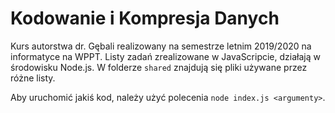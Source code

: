 # Kodowanie i Kompresja Danych

Kurs autorstwa dr. Gębali realizowany na semestrze letnim 2019/2020 na informatyce na WPPT. Listy zadań zrealizowane w JavaScripcie, działają w środowisku Node.js. W folderze `shared` znajdują się pliki używane przez różne listy.

Aby uruchomić jakiś kod, należy użyć polecenia `node index.js <argumenty>`.